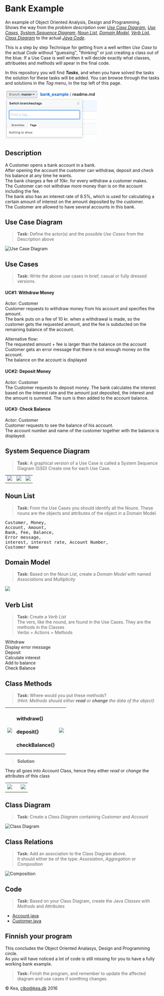 # Bank Example
An example of Object Oriented Analysis, Design and Programming.   
Shows the way from the _problem description_ over [_Use Case Diagram_](#use-case-diagram), [_Use Cases_](#use-cases), 
[_System Sequence Diagram_](#system-sequence-diagram), [_Noun List_](#noun-list), [_Domain Model_](#domain-model), 
[_Verb List_](#verb-list), [_Class Diagram_](#class-diagram) to the actual [_Java Code_](#code).    

This is a step by step Technique for getting from a well written _Use Case_ to the actual _Code_ without 
"guessing", "thinking" or just creating a class out of the blue. If a Use Case is well written it will decide 
exactly what classes, attribuetes and methods will apear in the final code.  

In this repository you will find **_Tasks_**, and when you have solved the tasks the solution for these tasks will be added. You can browse through the tasks and solutions in the _Tag_ menu, in the top left of this page.    

<img src="/img/tags.png" width="300">

## Description
A Customer opens a bank account in a bank.   
After opening the account the customer can withdraw, deposit and check his balance at any time he wants.    
The bank charges a fee of 10kr. for every withdraw a customer makes.    
The Customer can not withdraw more money than is on the account including the fee.    
The bank also has an interest rate of 8.5%, which is used for calculating a certain amount of interest on the amount deposited by the customer.    
The Customer are allowed to have several accounts in this bank.     
## Use Case Diagram
> **Task:** Define the actor(s) and the possible _Use Cases_ from the Description above    

![Use Case Diagram](https://github.com/dat16j/bank_example/blob/master/img/UseCaseDiagram.png)

## Use Cases
>**Task:** Write the above use cases in brief, casual or fully dressed versions.   

#### UC#1: Withdraw Money   
Actor: Customer   
Customer requests to withdraw money from his account and specifies the amount.    
The bank puts on a fee of 10 kr. when a withdrawal is made, so the customer gets the requested amount, and the fee is subducted on the remaining balance of the account. 

Alternative flow:   
The requested amount + fee is larger than the balance on the account   
Customer gets an error message that there is not enough money on the account.   
The balance on the account is displayed   

#### UC#2: Deposit Money
Actor: Customer    
The Customer requests to deposit money. The bank calculates the interest based on the interest rate and the amount just deposited, the interest and the amount is summed. The sum is then added to the account balance.

#### UC#3: Check Balance
Actor: Customer    
Customer requests to see the balance of his account.     
The account number and name of the customer together with the balance is displayed.   

## System Sequence Diagram 
>**Task:** A graphical version of a Use Case is called a System Sequence Diagram (SSD) Create one for each Use Case.    

<table>
<tr>
<td><img src="https://github.com/dat16j/bank_example/blob/master/img/SSDWithDrawMoney.png" width="100%"></td>
<td><img src="https://github.com/dat16j/bank_example/blob/master/img/SSDWithDrawMoney.png" width="100%"></td>
<td><img src="https://github.com/dat16j/bank_example/blob/master/img/SSDWithDrawMoney.png" width="100%"></td>
</tr>
</table>

## Noun List
>**Task:** From the Use Cases you should identify all the _Nouns_. These nouns are the objects and 
attributes of the object in a Domain Model.

<pre>
Customer, Money, 
Account, Amount, 
Bank, Fee, Balance, 
Error message, 
interest, interest rate, Account Number, 
Customer Name     
</pre>
   
## Domain Model
>**Task:** Based on the Noun List, create a  _Domain Model_ with named _Associations_ and _Multiplicity_      

![](https://github.com/dat16j/bank_example/blob/master/img/DomainModelBank-3.png)

## Verb List
>**Task:** Create a _Verb List_    
The vers, like the nound, are found in the Use Cases. They are the methods in the Classes   
Verbs = Actions = Methods   

Withdraw   
Display error message  
Deposit   
Calculate interest   
Add to balance   
Check Balance   

## Class Methods
>**Task:** Where would you put these methods?    
_(Hint: Methods should either **read** or **change** the data of the object)_     

<table>
<tr>
<td><img src="https://github.com/dat16j/bank_example/blob/master/img/MethodAccont.png" width="200"></td>
<td><h3>withdraw()</h3> 
<h3>deposit()</h3>
<h3>checkBalance()</h3> 
</td>
<td><img src="https://github.com/dat16j/bank_example/blob/master/img/MethodCustomer.png" width="200"></td>
</tr>
</table>

>**Solution**      
      
      
They all goes into _Account_ Class, hence they either _read_ or _change_ the attributes of this class
<table>
<tr>
<td><img src="https://github.com/dat16j/bank_example/blob/master/img/MethodAccountII.png" width="200"></td>
<td><h3></h3> 
<h3></h3>
<h3></h3> 
</td>
<td><img src="https://github.com/dat16j/bank_example/blob/master/img/MethodCustomer.png" width="200"></td>
</tr>
</table>



## Class Diagram
>**Task:** Create a _Class Diagram_ containing _Customer_ and _Account_
      

![Class Diagram](https://github.com/dat16j/bank_example/blob/master/img/bank_class_1.png)



## Class Relations
>**Task:** Add an association to the Class Diagram above.    
It should either be of the type: _Assosiation_, _Aggregation_ or _Composition_     
      
![Composition](https://github.com/dat16j/bank_example/blob/master/img/class_composition.png)


## Code
>**Task:** Based on your Class Diagram, create the Java _Classes_ with _Methods_ and _Attributes_    
    
* [Account.java](https://github.com/dat16j/bank_example/blob/master/Account.java)
* [Customer.java](https://github.com/dat16j/bank_example/blob/master/Customer.java)

## Finnish your program
This concludes the Object Oriented Analasys, Design and Programming circle.     
As you will have noticed a lot of code is still missing for you to have a fully working bank example.    

>**Task:** Finish the program, and remember to update the affected diagram and use cases if somthing changes.    
    
        
&copy; Kea, clbo@kea.dk 2016
